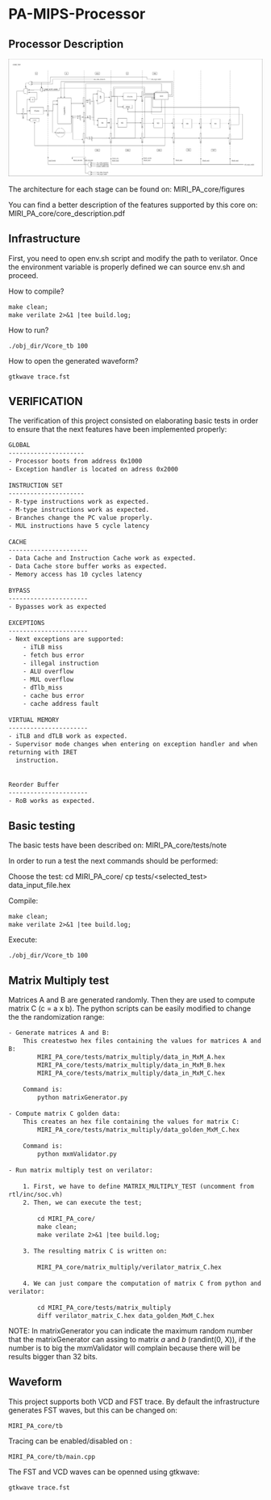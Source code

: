 # PA-MIPS-Processor

Processor Description
--------------------

![Processor Description](figures/PA-SCHEMATICS-core_top_paths.png)

The architecture for each stage can be found on:
    MIRI_PA_core/figures

You can find a better description of the features supported by this core on:
    MIRI_PA_core/core_description.pdf

Infrastructure
--------------------
First, you need to open env.sh script and modify the path to verilator. Once the environment variable is properly defined we can source env.sh and proceed.

How to compile?

    make clean; 
    make verilate 2>&1 |tee build.log; 

How to run?

    ./obj_dir/Vcore_tb 100

How to open the generated waveform?
    
    gtkwave trace.fst


VERIFICATION
--------------------

The verification of this project consisted on elaborating basic tests in order to ensure 
that the next features have been implemented properly:

    GLOBAL
    ---------------------
    - Processor boots from address 0x1000
    - Exception handler is located on adress 0x2000

    INSTRUCTION SET
    ---------------------
    - R-type instructions work as expected.
    - M-type instructions work as expected.
    - Branches change the PC value properly.
    - MUL instructions have 5 cycle latency

    CACHE
    ----------------------
    - Data Cache and Instruction Cache work as expected.
    - Data Cache store buffer works as expected.
    - Memory access has 10 cycles latency

    BYPASS
    ----------------------
    - Bypasses work as expected

    EXCEPTIONS
    ----------------------
    - Next exceptions are supported:
        - iTLB miss
        - fetch bus error  
        - illegal instruction
        - ALU overflow
        - MUL overflow
        - dTlb_miss        
        - cache bus error  
        - cache address fault

    VIRTUAL MEMORY
    ----------------------
    - iTLB and dTLB work as expected.
    - Supervisor mode changes when entering on exception handler and when returning with IRET
      instruction.


    Reorder Buffer
    ----------------------
    - RoB works as expected.


Basic testing
--------------------
The basic tests have been described on:
    MIRI_PA_core/tests/note

In order to run a test the next commands should be performed:

Choose the test:
    cd MIRI_PA_core/
    cp tests/<selected_test> data_input_file.hex


Compile:

    make clean; 
    make verilate 2>&1 |tee build.log; 

Execute:

    ./obj_dir/Vcore_tb 100


Matrix Multiply test
--------------------

Matrices A and B are generated randomly. Then they are used to compute matrix C (c = a x b). The python scripts
can be easily modified to change the the randomization range:

    - Generate matrices A and B:
        This createstwo hex files containing the values for matrices A and B: 
            MIRI_PA_core/tests/matrix_multiply/data_in_MxM_A.hex
            MIRI_PA_core/tests/matrix_multiply/data_in_MxM_B.hex
            MIRI_PA_core/tests/matrix_multiply/data_in_MxM_C.hex

        Command is:
            python matrixGenerator.py

    - Compute matrix C golden data:
        This creates an hex file containing the values for matrix C: 
            MIRI_PA_core/tests/matrix_multiply/data_golden_MxM_C.hex
        
        Command is:
            python mxmValidator.py

    - Run matrix multiply test on verilator:

        1. First, we have to define MATRIX_MULTIPLY_TEST (uncomment from rtl/inc/soc.vh)
        2. Then, we can execute the test;

            cd MIRI_PA_core/
            make clean; 
            make verilate 2>&1 |tee build.log;

        3. The resulting matrix C is written on:  
              
            MIRI_PA_core/matrix_multiply/verilator_matrix_C.hex

        4. We can just compare the computation of matrix C from python and verilator:
            
            cd MIRI_PA_core/tests/matrix_multiply
            diff verilator_matrix_C.hex data_golden_MxM_C.hex

NOTE: In matrixGenerator you can indicate the maximum random number that the matrixGenerator can assing to matrix *a* and *b* (randint(0, X)), if the number is to big the mxmValidator will complain because there will be results bigger than 32 bits. 


Waveform
--------------------

This project supports both VCD and FST trace. By default the infrastructure generates FST waves, but this can be changed on:

    MIRI_PA_core/tb

Tracing can be enabled/disabled on : 

    MIRI_PA_core/tb/main.cpp


The FST and VCD waves can be openned using gtkwave:

    gtkwave trace.fst


